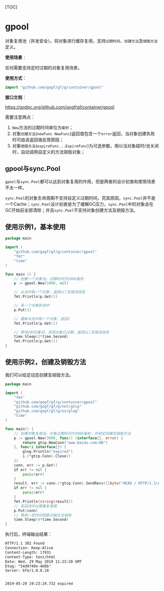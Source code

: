 [TOC]

# gpool

对象复用池（并发安全）。将对象进行缓存复用，支持`过期时间`、`创建方法`及`销毁方法`定义。


**使用场景**：

任何需要支持定时过期的对象复用场景。

**使用方式**：
```go
import "github.com/gogf/gf/g/container/gpool"
```

**接口文档**：

https://godoc.org/github.com/gogf/gf/container/gpool

需要注意两点：
1. `New`方法的过期时间单位为`毫秒`；
1. 对象`创建方法`(`newFunc NewFunc`)返回值包含一个`error`返回，当对象创建失败时可由该返回值反馈原因；
1. 对象`销毁方法`(`expireFunc...ExpireFunc`)为可选参数，用以当对象超时/池关闭时，自动调用自定义的方法销毁对象；

## gpool与sync.Pool

`gpool`与`sync.Pool`都可以达到对象复用的作用，但是两者的设计初衷和使用场景不太一样。

`sync.Pool`的对象生命周期不支持自定义过期时间，究其原因，`sync.Pool`并不是一个Cache；`sync.Pool`设计初衷是为了缓解GC压力，`sync.Pool`中的对象会在GC开始前全部清除；并且`sync.Pool`不支持对象创建方法及销毁方法。

## 使用示例1，基本使用

```go
package main

import (
    "github.com/gogf/gf/g/container/gpool"
    "fmt"
    "time"
)

func main () {
    // 创建一个对象池，过期时间为1000毫秒
    p := gpool.New(1000, nil)

    // 从池中取一个对象，返回nil及错误信息
    fmt.Println(p.Get())

    // 丢一个对象到池中
    p.Put(1)

    // 重新从池中取一个对象，返回1
    fmt.Println(p.Get())

    // 等待2秒后重试，发现对象已过期，返回nil及错误信息
    time.Sleep(2*time.Second)
    fmt.Println(p.Get())
}
```

## 使用示例2，创建及销毁方法

我们可以给定动态创建及销毁方法。

```go
package main

import (
	"fmt"
	"github.com/gogf/gf/g/container/gpool"
	"github.com/gogf/gf/g/net/gtcp"
	"github.com/gogf/gf/g/os/glog"
	"time"
)

func main() {
	// 创建对象复用池，对象过期时间为3000毫秒，并给定创建及销毁方法
	p := gpool.New(3000, func() (interface{}, error) {
		return gtcp.NewConn("www.baidu.com:80")
	}, func(i interface{}) {
		glog.Println("expired")
		i.(*gtcp.Conn).Close()
	})
	conn, err := p.Get()
	if err != nil {
		panic(err)
	}
	result, err := conn.(*gtcp.Conn).SendRecv([]byte("HEAD / HTTP/1.1\n\n"), -1)
	if err != nil {
		panic(err)
	}
	fmt.Println(string(result))
	// 丢回池中以便重复使用
	p.Put(conn)
	// 等待一定时间观察过期方法调用
	time.Sleep(4*time.Second)
}
```
执行后，终端输出结果：
```html
HTTP/1.1 302 Found
Connection: Keep-Alive
Content-Length: 17931
Content-Type: text/html
Date: Wed, 29 May 2019 11:23:20 GMT
Etag: "54d9749e-460b"
Server: bfe/1.0.8.18


2019-05-29 19:23:24.732 expired
```




